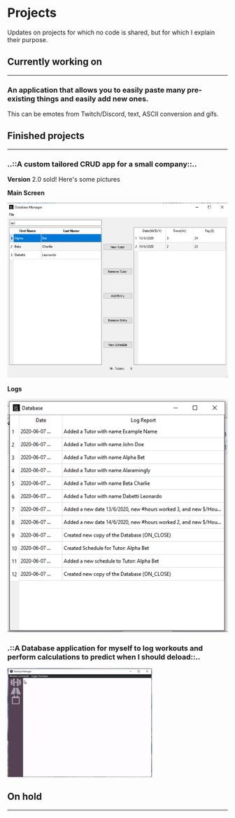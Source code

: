 # Projects
Updates on projects for which no code is shared, but for which I explain their purpose.

## Currently working on 
___

### An application that allows you to easily paste many pre-existing things and easily add new ones. 
This can be emotes from Twitch/Discord, text, ASCII conversion and gifs.



## Finished projects
___

### ..::A custom tailored CRUD app for a small company::..

  **Version** 2.0 sold! Here's some pictures

  **Main Screen**
  
  ![Main Window](DBMS_mainscreen.png)

  **Logs**
  
  ![Logs](DBMS_Logs.png)
        
### .::A Database application for myself to log workouts and perform calculations to predict when I should deload::..


![Demo](Workout_InProgress.gif)
        
        
## On hold
___
